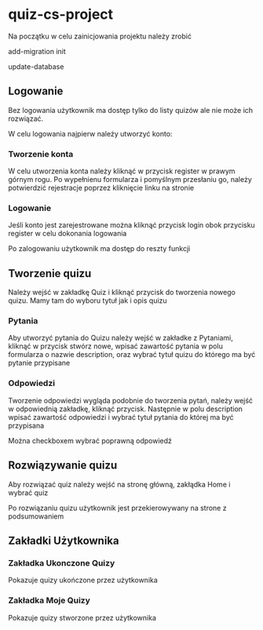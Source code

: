 # quiz-cs-project

Na początku w celu zainicjowania projektu należy zrobić

add-migration init

update-database

## Logowanie
Bez logowania użytkownik ma dostęp tylko do listy quizów ale nie może ich rozwiązać.

W celu logowania najpierw należy utworzyć konto:

### Tworzenie konta
W celu utworzenia konta należy kliknąć w przycisk register w prawym górnym rogu.
Po wypełnienu formularza i pomyślnym przesłaniu go, należy potwierdzić rejestracje poprzez kliknięcie linku na stronie

### Logowanie
Jeśli konto jest zarejestrowane można kliknąć przycisk login obok przycisku register w celu dokonania logowania

Po zalogowaniu użytkownik ma dostęp do reszty funkcji

## Tworzenie quizu
Należy wejść w zakładkę Quiz i kliknąć przycisk do tworzenia nowego quizu. Mamy tam do wyboru tytuł jak i opis quizu

### Pytania
Aby utworzyć pytania do Quizu należy wejść w zakładke z Pytaniami, kliknąć w przycisk stwórz nowe, wpisać zawartość pytania
w polu formularza o nazwie description, oraz wybrać tytuł quizu do którego ma być pytanie przypisane

### Odpowiedzi
Tworzenie odpowiedzi wygląda podobnie do tworzenia pytań, należy wejść w odpowiednią zakładkę, kliknąć przycisk. Następnie w polu
description wpisać zawartość odpowiedzi i wybrać tytuł pytania do której ma być przypisana

Można checkboxem wybrać poprawną odpowiedź

## Rozwiązywanie quizu
Aby rozwiązać quiz należy wejść na stronę główną, zakłądka Home i wybrać quiz

Po rozwiązaniu quizu użytkownik jest przekierowywany na strone z podsumowaniem

## Zakładki Użytkownika

### Zakładka Ukonczone Quizy
Pokazuje quizy ukończone przez użytkownika

### Zakładka Moje Quizy
Pokazuje quizy stworzone przez użytkownika
